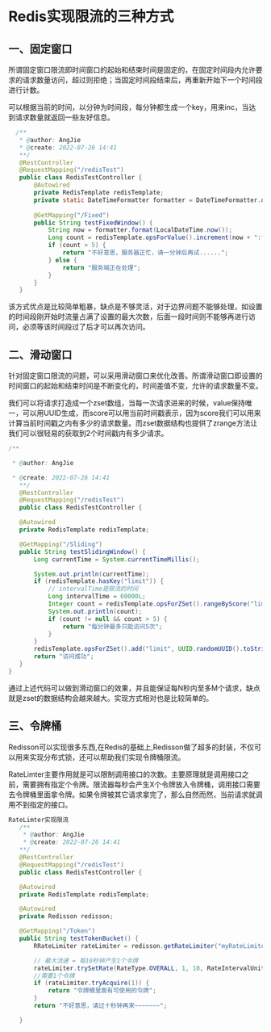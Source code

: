 # Redis实现限流的三种方式

## 一、固定窗口

所谓固定窗口限流即时间窗口的起始和结束时间是固定的，在固定时间段内允许要求的请求数量访问，超过则拒绝；当固定时间段结束后，再重新开始下一个时间段进行计数。

可以根据当前的时间，以分钟为时间段，每分钟都生成一个key，用来inc，当达到请求数量就返回一些友好信息。

```java
  /**
   * @author: AngJie
   * @create: 2022-07-26 14:41
   **/
   @RestController
   @RequestMapping("/redisTest")
   public class RedisTestController {
       @Autowired
       private RedisTemplate redisTemplate;
       private static DateTimeFormatter formatter = DateTimeFormatter.ofPattern("yyyy-MM-dd hh:mm");
       
       @GetMapping("/Fixed")
       public String testFixedWindow() {
           String now = formatter.format(LocalDateTime.now());
           Long count = redisTemplate.opsForValue().increment(now + ":fixed");
           if (count > 5) {
               return "不好意思，服务器正忙，请一分钟后再试......";
           } else {
               return "服务端正在处理";
           }
       }
   }
```




​       该方式优点是比较简单粗暴，缺点是不够灵活，对于边界问题不能够处理，如设置的时间段刚开始时流量占满了设置的最大次数，后面一段时间则不能够再进行访问，必须等该时间段过了后才可以再次访问。

## 二、滑动窗口

针对固定窗口限流的问题，可以采用滑动窗口来优化改善。所谓滑动窗口即设置的时间窗口的起始和结束时间是不断变化的，时间差值不变，允许的请求数量不变。

我们可以将请求打造成一个zset数组，当每一次请求进来的时候，value保持唯一，可以用UUID生成，而score可以用当前时间戳表示，因为score我们可以用来计算当前时间戳之内有多少的请求数量。而zset数据结构也提供了zrange方法让我们可以很轻易的获取到2个时间戳内有多少请求。

```java
/**

 * @author: AngJie

 * @create: 2022-07-26 14:41
   **/
   @RestController
   @RequestMapping("/redisTest")
   public class RedisTestController {

   @Autowired
   private RedisTemplate redisTemplate;

   @GetMapping("/Sliding")
   public String testSlidingWindow() {
       Long currentTime = System.currentTimeMillis();

       System.out.println(currentTime);
       if (redisTemplate.hasKey("limit")) {
           // intervalTime是限流的时间
           Long intervalTime = 60000L;
           Integer count = redisTemplate.opsForZSet().rangeByScore("limit", currentTime - intervalTime, currentTime).size();
           System.out.println(count);
           if (count != null && count > 5) {
               return "每分钟最多只能访问5次";
           }
       }
       redisTemplate.opsForZSet().add("limit", UUID.randomUUID().toString(), currentTime);
       return "访问成功";
   }
}
```


通过上述代码可以做到滑动窗口的效果，并且能保证每N秒内至多M个请求，缺点就是zset的数据结构会越来越大。实现方式相对也是比较简单的。

## 三、令牌桶

Redisson可以实现很多东西,在Redis的基础上,Redisson做了超多的封装，不仅可以用来实现分布式锁，还可以帮助我们实现令牌桶限流。

RateLimter主要作用就是可以限制调用接口的次数。主要原理就是调用接口之前，需要拥有指定个令牌。限流器每秒会产生X个令牌放入令牌桶，调用接口需要去令牌桶里面拿令牌。如果令牌被其它请求拿完了，那么自然而然，当前请求就调用不到指定的接口。

```java
RateLimter实现限流
   /**
	* @author: AngJie
 	* @create: 2022-07-26 14:41
   **/
   @RestController
   @RequestMapping("/redisTest")
   public class RedisTestController {

   @Autowired
   private RedisTemplate redisTemplate;

   @Autowired
   private Redisson redisson;

   @GetMapping("/Token")
   public String testTokenBucket() {
       RRateLimiter rateLimiter = redisson.getRateLimiter("myRateLimiter");

       // 最大流速 = 每10秒钟产生1个令牌
       rateLimiter.trySetRate(RateType.OVERALL, 1, 10, RateIntervalUnit.SECONDS);
       //需要1个令牌
       if (rateLimiter.tryAcquire(1)) {
           return "令牌桶里面有可使用的令牌";
       }
       return "不好意思，请过十秒钟再来~~~~~~~";

   }
```

